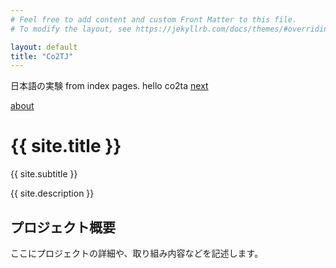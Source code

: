 ```yaml
---
# Feel free to add content and custom Front Matter to this file.
# To modify the layout, see https://jekyllrb.com/docs/themes/#overriding-theme-defaults

layout: default
title: "Co2TJ"
---
```

日本語の実験 from index pages.
hello co2ta
[next](next)

[about](about)


<!-- ヒーローセクション -->
<div class="hero">
  <h1>{{ site.title }}</h1>
  <p class="tagline">{{ site.subtitle }}</p>
</div>

<!-- ここから下に、サイトの概要や最新情報などを記述 -->
<div class="content">
  <p>{{ site.description }}</p>
  <!-- 他のセクションを追加する例 -->
  <h2>プロジェクト概要</h2>
  <p>ここにプロジェクトの詳細や、取り組み内容などを記述します。</p>
</div>